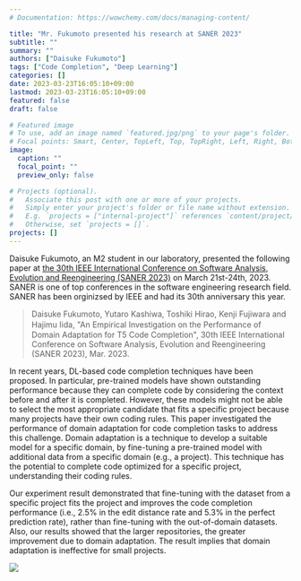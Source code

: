 ```yaml
---
# Documentation: https://wowchemy.com/docs/managing-content/

title: "Mr. Fukumoto presented his research at SANER 2023"
subtitle: ""
summary: ""
authors: ["Daisuke Fukumoto"]
tags: ["Code Completion", "Deep Learning"]
categories: []
date: 2023-03-23T16:05:10+09:00
lastmod: 2023-03-23T16:05:10+09:00
featured: false
draft: false

# Featured image
# To use, add an image named `featured.jpg/png` to your page's folder.
# Focal points: Smart, Center, TopLeft, Top, TopRight, Left, Right, BottomLeft, Bottom, BottomRight.
image:
  caption: ""
  focal_point: ""
  preview_only: false

# Projects (optional).
#   Associate this post with one or more of your projects.
#   Simply enter your project's folder or file name without extension.
#   E.g. `projects = ["internal-project"]` references `content/project/deep-learning/index.md`.
#   Otherwise, set `projects = []`.
projects: []
---
```

Daisuke Fukumoto, an M2 student in our laboratory, presented the following paper at [the 30th IEEE International Conference on Software Analysis, Evolution and Reengineering (SANER 2023)](https://saner2023.must.edu.mo/index) on March 21st-24th, 2023. SANER is one of top conferences in the software engineering research field. SANER has been orginizsed by IEEE and had its 30th anniversary this year. 



> Daisuke Fukumoto, Yutaro Kashiwa, Toshiki Hirao, Kenji Fujiwara and Hajimu Iida, 
> "An Empirical Investigation on the Performance of　Domain Adaptation for T5 Code Completion", 30th IEEE International Conference on Software Analysis, Evolution and Reengineering (SANER 2023), Mar. 2023.



In recent years, DL-based code completion techniques have been proposed. In particular, pre-trained models have shown outstanding performance because they can complete code by considering the context before and after it is completed. However, these models might not be able to select the most appropriate candidate that fits a specific project because many projects have their own coding rules. 
This paper investigated the performance of domain adaptation for code completion tasks to address this challenge. Domain adaptation is a technique to develop a suitable model for a specific domain, by fine-tuning a pre-trained model with additional data from a specific domain (e.g., a project). This technique has the potential to complete code optimized for a specific project, understanding their coding rules. 

Our experiment result demonstrated that fine-tuning with the dataset from a specific project fits the project and improves the code completion performance (i.e., 2.5% in the edit distance rate and 5.3% in the perfect prediction rate), rather than fine-tuning with the out-of-domain datasets. 
Also, our results showed that the larger repositories, the greater improvement due to domain adaptation. The result implies that domain adaptation is ineffective for small projects. 




![](image2.jpg)
